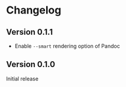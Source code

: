 # Changelog


## Version 0.1.1

* Enable `--smart` rendering option of Pandoc


## Version 0.1.0

Initial release

